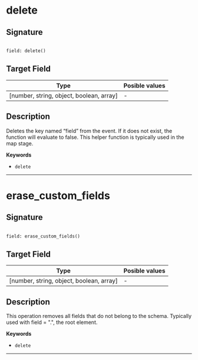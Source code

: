 # delete

## Signature

```

field: delete()
```

## Target Field

| Type | Posible values |
| ---- | -------------- |
| [number, string, object, boolean, array] | - |


## Description

Deletes the key named “field” from the event. If it does not exist, the function will evaluate to false.
This helper function is typically used in the map stage.


**Keywords**

- `delete` 

---
# erase_custom_fields

## Signature

```

field: erase_custom_fields()
```

## Target Field

| Type | Posible values |
| ---- | -------------- |
| [number, string, object, boolean, array] | - |


## Description

This operation removes all fields that do not belong to the schema.
Typically used with field = ".", the root element.


**Keywords**

- `delete` 

---
